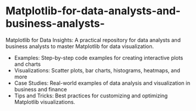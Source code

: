 # Matplotlib-for-data-analysts-and-business-analysts-
Matplotlib for Data Insights: A practical repository for data analysts and business analysts to master Matplotlib for data visualization.
- Examples: Step-by-step code examples for creating interactive plots and charts
- Visualizations: Scatter plots, bar charts, histograms, heatmaps, and more
- Case Studies: Real-world examples of data analysis and visualization in business and finance
- Tips and Tricks: Best practices for customizing and optimizing Matplotlib visualizations.

